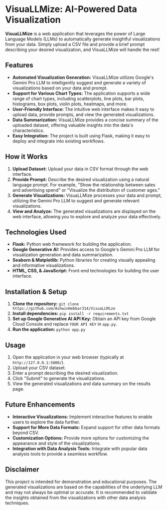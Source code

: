 # VisuaLLMize: AI-Powered Data Visualization

**VisuaLLMize** is a web application that leverages the power of Large Language Models (LLMs) to automatically generate insightful visualizations from your data. Simply upload a CSV file and provide a brief prompt describing your desired visualization, and VisuaLLMize will handle the rest!

## Features

* **Automated Visualization Generation:** VisuaLLMize utilizes Google's Gemini Pro LLM to intelligently suggest and generate a variety of visualizations based on your data and prompt.
* **Support for Various Chart Types:**  The application supports a wide range of chart types, including scatterplots, line plots, bar plots, histograms, box plots, violin plots, heatmaps, and more.
* **User-Friendly Interface:** The intuitive web interface makes it easy to upload data, provide prompts, and view the generated visualizations.
* **Data Summarization:** VisuaLLMize provides a concise summary of the uploaded dataset, offering valuable insights into the data's characteristics.
* **Easy Integration:** The project is built using Flask, making it easy to deploy and integrate into existing workflows.

## How it Works

1. **Upload Dataset:** Upload your data in CSV format through the web interface.
2. **Provide Prompt:** Describe the desired visualization using a natural language prompt. For example, "Show the relationship between sales and advertising spend" or "Visualize the distribution of customer ages."
3. **Generate Visualizations:** VisuaLLMize processes your data and prompt, utilizing the Gemini Pro LLM to suggest and generate relevant visualizations.
4. **View and Analyze:** The generated visualizations are displayed on the web interface, allowing you to explore and analyze your data effectively.

## Technologies Used

* **Flask:** Python web framework for building the application.
* **Google Generative AI:** Provides access to Google's Gemini Pro LLM for visualization generation and data summarization.
* **Seaborn & Matplotlib:** Python libraries for creating visually appealing and informative visualizations.
* **HTML, CSS, & JavaScript:** Front-end technologies for building the user interface.

## Installation & Setup

1. **Clone the repository:** `git clone https://github.com/AshwinHebbar314/VisuaLLMize`
2. **Install dependencies:** `pip install -r requirements.txt`
3. **Set up Google Generative AI API Key:** Obtain an API key from Google Cloud Console and replace `YOUR API KEY` in `app.py`.
4. **Run the application:** `python app.py`

## Usage

1. Open the application in your web browser (typically at `http://127.0.0.1:5000/`).
2. Upload your CSV dataset.
3. Enter a prompt describing the desired visualization.
4. Click "Submit" to generate the visualizations.
5. View the generated visualizations and data summary on the results page.

## Future Enhancements

* **Interactive Visualizations:** Implement interactive features to enable users to explore the data further.
* **Support for More Data Formats:** Expand support for other data formats beyond CSV.
* **Customization Options:** Provide more options for customizing the appearance and style of the visualizations.
* **Integration with Data Analysis Tools:** Integrate with popular data analysis tools to provide a seamless workflow.

## Disclaimer

This project is intended for demonstration and educational purposes. The generated visualizations are based on the capabilities of the underlying LLM and may not always be optimal or accurate. It is recommended to validate the insights obtained from the visualizations with other data analysis techniques.
